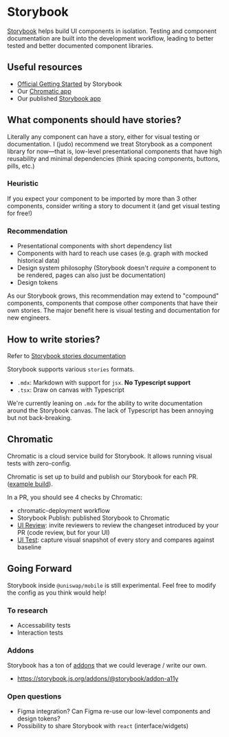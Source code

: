 # Storybook

[Storybook](https://storybook.js.org/) helps build UI components in isolation. Testing and component documentation are built into the development workflow, leading to better tested and better documented component libraries.

## Useful resources

- [Official Getting Started](https://storybook.js.org/docs/react/get-started/introduction) by Storybook
- Our [Chromatic app](https://www.chromatic.com/builds?appId=61d89aa649fc7d003ae21c76)
- Our published [Storybook app](https://61d89aa649fc7d003ae21c76-gyrkwmtvsx.chromatic.com/)

## What components should have stories?

Literally any component can have a story, either for visual testing or documentation. I (judo) recommend we treat Storybook as a component library for now—that is, low-level presentational components that have high reusability and minimal dependencies (think spacing components, buttons, pills, etc.)

### Heuristic

If you expect your component to be imported by more than 3 other components, consider writing a story to document it (and get visual testing for free!)

### Recommendation

- Presentational components with short dependency list
- Components with hard to reach use cases (e.g. graph with mocked historical data)
- Design system philosophy (Storybook doesn't _require_ a component to be rendered, pages can also just be documentation)
- Design tokens

As our Storybook grows, this recommendation may extend to "compound" components, components that compose other components that have their own stories. The major benefit here is visual testing and documentation for new engineers.

## How to write stories?

Refer to [Storybook stories documentation](https://storybook.js.org/docs/react/writing-stories/introduction)

Storybook supports various `stories` formats.

- `.mdx`: Markdown with support for `jsx`. **No Typescript support**
- `.tsx`: Draw on canvas with Typescript

We're currently leaning on `.mdx` for the ability to write documentation around the Storybook canvas. The lack of Typescript has been annoying but not back-breaking.

## Chromatic

Chromatic is a cloud service build for Storybook. It allows running visual tests with zero-config.

Chromatic is set up to build and publish our Storybook for each PR. ([example build](https://www.chromatic.com/build?appId=61d89aa649fc7d003ae21c76&number=25)).

In a PR, you should see 4 checks by Chromatic:

- chromatic-deployment workflow
- Storybook Publish: published Storybook to Chromatic
- [UI Review](https://www.chromatic.com/docs/review): invite reviewers to review the changeset introduced by your PR (code review, but for your UI)
- [UI Test](https://www.chromatic.com/docs/test): capture visual snapshot of every story and compares against baseline

## Going Forward

Storybook inside `@uniswap/mobile` is still experimental. Feel free to modify the config as you think would help!

### To research

- Accessability tests
- Interaction tests

### Addons

Storybook has a ton of [addons](https://storybook.js.org/addons/) that we could leverage / write our own.

- <https://storybook.js.org/addons/@storybook/addon-a11y>

### Open questions

- Figma integration? Can Figma re-use our low-level components and design tokens?
- Possibility to share Storybook with `react` (interface/widgets)
